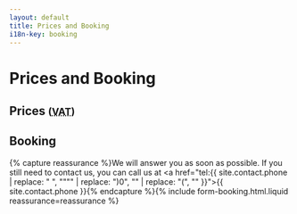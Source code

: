```yaml
---
layout: default
title: Prices and Booking
i18n-key: booking
---
```


# Prices and Booking

## Prices <small>(<abbr title="Value Added Tax">VAT</abbr>)</small>

## Booking

{% capture reassurance %}We will answer you as soon as possible. If you still need to contact us, you can call us at <a href="tel:{{ site.contact.phone | replace: " ", """" | replace: ")0", "" | replace: "(", "" }}">{{ site.contact.phone }}</a>{% endcapture %}{% include form-booking.html.liquid reassurance=reassurance %}